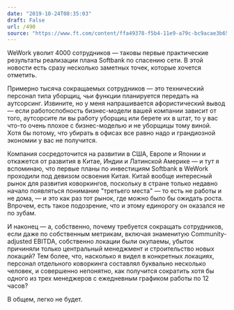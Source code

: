 ```yaml
---
date: "2019-10-24T08:35:03"
draft: False
url: /490
source: "https://www.ft.com/content/ffa49378-f5b4-11e9-a79c-bc9acae3b654"
---
```


WeWork уволит 4000 сотрудников — таковы первые практические результаты реализации плана Softbank по спасению сети.
В этой новости есть сразу несколько заметных точек, которые хочется отметить.

Примерно тысяча сокращаемых сотрудников — это технический персонал типа уборщиц, чьи функции планируется передать на аутсорсинг. Извините, но у меня напрашивается афористический вывод — если работоспобность бизнес-модели вашей компании зависит от того, аутсорсите ли вы работу уборщиц или берете их в штат, то у вас что-то очень плохое с бизнес-моделью и не уборщицы тому виной. Хотя бы потому, что убирать в офисах все равно надо и грандиозной экономии у вас не получится.

Компания сосредоточится на развитии в США, Европе и Японии и откажется от развития в Китае, Индии и Латинской Америке — и тут я вспоминаю, что первые планы по инвестициям Softbank в WeWork проходили под девизом освоения Китая. Китай вообще интересный рынок для развития коворкингов, поскольку в стране только недавно начало появляться понимание "третьего места" — то есть не работы и не дома, — и это как раз тот рынок, где можно было бы ожидать роста. Впрочем, есть такое подозрение, что и этому единорогу он оказался не по зубам.

И наконец — а, собственно, почему требуется сокращать сотрудников, если даже по собственным метрикам, включая знаменитую Community-adjusted EBITDA, собственно локации были окупаемы, убыток причиняли только центральный менеджмент и строительство новых локаций? Тем более, что, насколько я видел в конкретных локациях, персонал отдельного коворкинга составлял буквально несколько человек, и совершенно непонятно, как получится сократить хотя бы одного из трех менеджеров с ежедневным графиком работы по 12 часов?

В общем, легко не будет.
